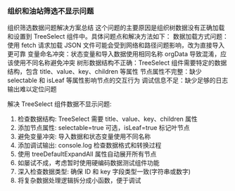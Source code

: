 ### 组织和油站筛选不显示问题


组织筛选数据问题解决方案总结
这个问题的主要原因是组织树数据没有正确加载和设置到 TreeSelect 组件中。具体问题点和解决方法如下：
数据加载方式问题：使用 fetch 请求加载 JSON 文件可能会受到网络和路径问题影响，改为直接导入更可靠
变量命名冲突：状态变量和导入数据使用相同名称 orgData 导致混淆，应该使用不同名称避免冲突
树形数据结构不正确：TreeSelect 组件需要特定的数据结构，包含 title、value、key、children 等属性
节点属性不完整：缺少 selectable 和 isLeaf 等属性影响节点的交互行为
调试信息不足：缺少足够的日志输出难以定位问题


解决 TreeSelect 组件数据不显示问题:
1. 检查数据结构: TreeSelect 需要 title、value、key、children 属性
2. 添加节点属性: selectable=true 可选，isLeaf=true 标记叶节点
3. 避免变量冲突: 导入数据和状态变量使用不同名称
4. 添加调试输出: console.log 检查数据格式和转换过程
5. 使用 treeDefaultExpandAll 属性自动展开所有节点
6. 如屡试不成，考虑暂时使用硬编码数据测试组件功能
7. 深入检查数据类型: 确保 ID 和 key 字段类型一致(字符串或数字)
8. 将复杂数据处理逻辑拆分成小函数，便于调试

